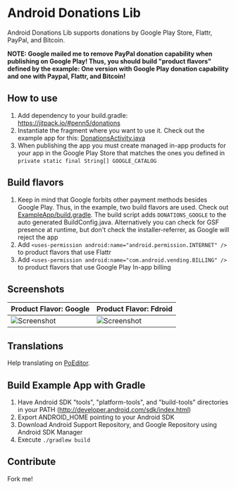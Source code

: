 # Android Donations Lib

Android Donations Lib supports donations by Google Play Store, Flattr, PayPal, and Bitcoin.

**NOTE: Google mailed me to remove PayPal donation capability when publishing on Google Play! Thus, you should build "product flavors" defined by the example: One version with Google Play donation capability and one with Paypal, Flattr, and Bitcoin!**

## How to use

1. Add dependency to your build.gradle: https://jitpack.io/#penn5/donations
2. Instantiate the fragment where you want to use it. Check out the example app for this: [DonationsActivity.java](https://github.com/penn5/donations/blob/master/example/src/main/java/org/sufficientlysecure/donations/example/DonationsActivity.java)
3. When publishing the app you must create managed in-app products for your app in the Google Play Store that matches the ones you defined in ``private static final String[] GOOGLE_CATALOG``

## Build flavors
1. Keep in mind that Google forbits other payment methods besides Google Play. Thus, in the example, two build flavors are used. Check out [ExampleApp/build.gradle](https://github.com/penn5/donations/blob/master/example/build.gradle). The build script adds ``DONATIONS_GOOGLE`` to the auto generated BuildConfig.java. Alternatively you can check for GSF presence at runtime, but don't check the installer-referrer, as Google will reject the app
2. Add ``<uses-permission android:name="android.permission.INTERNET" />`` to product flavors that use Flattr
3. Add ``<uses-permission android:name="com.android.vending.BILLING" />`` to product flavors that use Google Play In-app billing


## Screenshots

| Product Flavor: Google | Product Flavor: Fdroid |
|------------------------|------------------------|
| ![Screenshot](https://github.com/penn5/donations/raw/master/screenshot-google.png) | ![Screenshot](https://github.com/penn5/donations/raw/master/screenshot-fdroid.png) |

## Translations

Help translating on [PoEditor](https://poeditor.com/join/project/Ol1euLyZSr).

## Build Example App with Gradle

1. Have Android SDK "tools", "platform-tools", and "build-tools" directories in your PATH (http://developer.android.com/sdk/index.html)
2. Export ANDROID_HOME pointing to your Android SDK
3. Download Android Support Repository, and Google Repository using Android SDK Manager
4. Execute ``./gradlew build``

## Contribute

Fork me!
